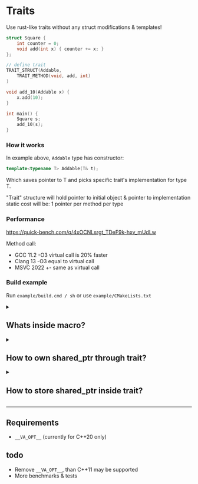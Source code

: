 # Traits

Use rust-like traits without any struct modifications & templates!

```cpp
struct Square {
    int counter = 0;
    void add(int x) { counter += x; }
};

// define trait
TRAIT_STRUCT(Addable,
    TRAIT_METHOD(void, add, int)
)

void add_10(Addable x) {
    x.add(10);
}

int main() {
    Square s;
    add_10(s);
}
```

### How it works

In example above, `Addable` type has constructor:

```cpp
template<typename T> Addable(T& t);
```

Which saves pointer to T and picks specific trait's implementation for type T.

"Trait" structure will hold pointer to initial object & pointer to implementation  
static cost will be: 1 pointer per method per type

### Performance

https://quick-bench.com/q/4xOCNLsrgt_TDeF9k-hxv_mUdLw

Method call:
* GCC 11.2 -O3   virtual call is 20% faster
* Clang 13 -O3   equal to virtual call
* MSVC 2022      +- same as virtual call

### Build example

Run `example/build.cmd / sh` or use `example/CMakeLists.txt`

<details>
<summary>

## Whats inside macro?

</summary>

Trait structure under macro:

```cpp
template <typename T>
struct Addable_impl_T {
  using Self = Addable_impl_T<T>;
  void (*add)(void *self, int) = &Self::static_add;
  static void static_add(void *self, int _1) { return ((T *)self)->add(_1); };
};

struct Addable_impl {
  void (*add)(void *self, int);
};

struct Addable {
  void *self = nullptr;
  Addable() = delete;
  inline void add(int _1) { return _impl->add(_get_self(), _1); }

  template <typename T>
  Addable(T &t) : self(&t) {
    static Addable_impl_T<T> impl;
    _impl = (Addable_impl *)(void *)&impl;
  }

private:
  inline void *_get_self() { return self; }
  Addable_impl *_impl;
};
```

</details>

<details>
<summary>

## How to own shared_ptr through trait?

</summary>

Strange question, but why not

Better check "how to store shared_ptr in trait"

[real example](./example/example2_get_ptr.cpp)

```cpp
struct MyObject : public std::enable_shared_from_this<MyObject> {
    inline std::shared_ptr<void> get_ptr() {
        return shared_from_this(); // comes from enable_shared_from_this
    }
};

TRAIT_STRUCT(DataHandler,
    TRAIT_METHOD(std::shared_ptr<void>, get_ptr)
)

void take_data(DataHandler dh) {
    std::shared_ptr<void> ptr_to_my_object = dh.get_ptr();
}

void do_stuff() {
    auto obj = std::make_shared<MyObject>();
    take_data(*(obj.get()));
}
```

</details>

<details>
<summary>

## How to store shared_ptr inside trait?

</summary>

```cpp
#define TRAITS_SHARED_PTR // <--------------------- add shared_ptr
#include <memory>        // <---------------- or just simply include <memory> before traits
#include "traits.hpp"

struct Storage {
    char* _data;
    void print();
};

TRAIT_STRUCT(DataHandler,
    TRAIT_METHOD(void, print)
)

void take_data(DataHandler_ptr dh) { // <------ we use _ptr version here which stores shared_ptr as self
    return dh;
}

void do_stuff() {
    DataHandler_ptr data_trait; // <------ also _ptr version could be initialized with `nullptr`
    {
        auto obj = std::make_shared<Storage>();
        obj->_data = new char[] { "Hello world!" };

        // get as return value
        data_trait = take_data(obj);

        // or just cast
        data_trait = obj;
    }
    data_trait.print();
}
```

</details>

---

## Requirements

* `__VA_OPT__` (currently for C++20 only)

## todo

* Remove `__VA_OPT__`, than C++11 may be supported
* More benchmarks & tests
